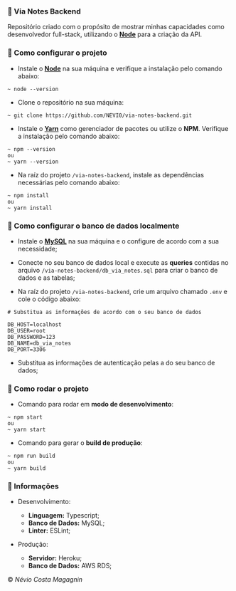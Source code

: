 ### :green_book: Via Notes Backend

Repositório criado com o propósito de mostrar minhas capacidades como desenvolvedor full-stack, utilizando o **[Node](https://nodejs.org/en/)** para a criação da API.

### :wrench: Como configurar o projeto

- Instale o **[Node](https://nodejs.org/en/download/)** na sua máquina e verifique a instalação pelo comando abaixo:
```
~ node --version
```

- Clone o repositório na sua máquina:
```
~ git clone https://github.com/NEVI0/via-notes-backend.git
```

- Instale o **[Yarn](https://classic.yarnpkg.com/en/docs/install/)** como gerenciador de pacotes ou utilize o **NPM**. Verifique a instalação pelo comando abaixo:
```
~ npm --version
ou
~ yarn --version
```

- Na raíz do projeto `/via-notes-backend`, instale as dependências necessárias pelo comando abaixo:
```
~ npm install
ou
~ yarn install
```

### :file_folder: Como configurar o banco de dados localmente

- Instale o **[MySQL](https://www.mysql.com/downloads/)** na sua máquina e o configure de acordo com a sua necessidade;

- Conecte no seu banco de dados local e execute as **queries** contidas no arquivo `/via-notes-backend/db_via_notes.sql` para criar o banco de dados e as tabelas;

- Na raíz do projeto `/via-notes-backend`, crie um arquivo chamado `.env` e cole o código abaixo:
```
# Substitua as informações de acordo com o seu banco de dados 

DB_HOST=localhost
DB_USER=root
DB_PASSWORD=123
DB_NAME=db_via_notes
DB_PORT=3306
```

- Substitua as informações de autenticação pelas a do seu banco de dados;

### :red_car: Como rodar o projeto

- Comando para rodar em **modo de desenvolvimento**:
```
~ npm start
ou
~ yarn start
```

- Comando para gerar o **build de produção**:
```
~ npm run build
ou
~ yarn build
```














### :page_with_curl: Informações

- Desenvolvimento:
	- **Linguagem:** Typescript;
	- **Banco de Dados:** MySQL;
	- **Linter:** ESLint;

- Produção:
	- **Servidor:** Heroku;
	- **Banco de Dados:** AWS RDS;

:copyright: *Névio Costa Magagnin*
